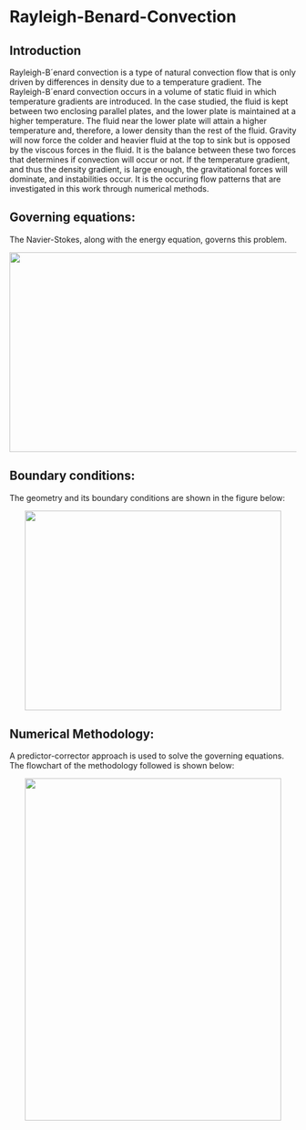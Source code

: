 # Rayleigh-Benard-Convection
## Introduction
Rayleigh-B´enard convection is a type of natural convection flow that is only driven by differences in density due to a temperature gradient. The Rayleigh-B´enard convection occurs in a volume of static fluid in which temperature gradients are introduced. In the case studied, the fluid is kept between two enclosing
parallel plates, and the lower plate is maintained at a higher temperature. The fluid near the lower plate will attain a higher temperature and, therefore, a lower density than the rest of the fluid. Gravity will now force the colder and heavier fluid at the top to sink but is opposed by the viscous forces in the fluid. It is the balance between these two forces that determines if convection will occur or not. If the temperature gradient, and thus the density gradient, is large enough, the gravitational forces will dominate, and instabilities occur. It is the occuring flow patterns that are investigated in this work through numerical methods.

## Governing equations:
The Navier-Stokes, along with the energy equation, governs this problem. 
<div align = "center">
<img src = "https://github.com/bvrsr3/Computational-Fluid-Dynamics/assets/137035712/7b4395ad-a990-4996-b145-ce9af7677788" width = "550" height = "350">
</div>

## Boundary conditions:
The geometry and its boundary conditions are shown in the figure below:
<div align = "center">
<img src = "https://github.com/bvrsr3/Computational-Fluid-Dynamics/assets/137035712/805d9dac-be8e-455b-8ac6-be2aee78478d" width = "450" height = "350">
</div>

## Numerical Methodology:
A predictor-corrector approach is used to solve the governing equations. The flowchart of the methodology followed is shown below:
<div align = "center">
<img src = "https://github.com/bvrsr3/Computational-Fluid-Dynamics/assets/137035712/68be7cc8-ebd9-4d91-b804-1ab887d91dde" width = "450" height = "600">
</div>
